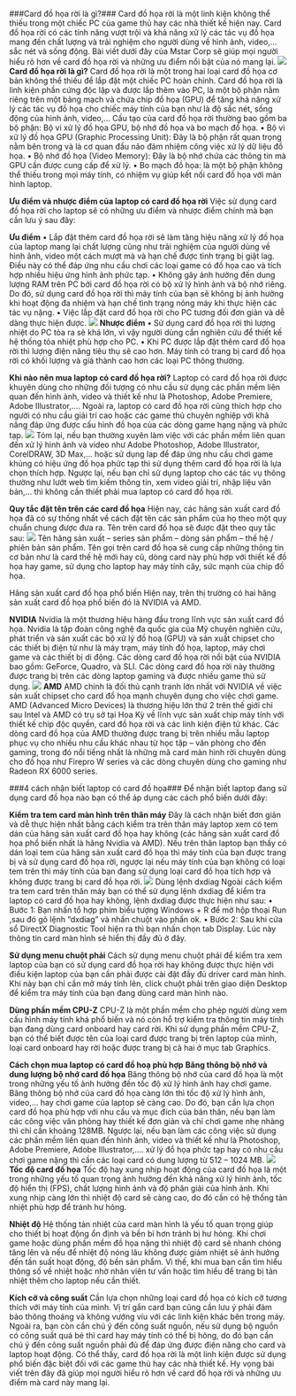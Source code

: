 ###Card đồ họa rời là gì?###
Card đồ họa rời là một linh kiện không thể thiếu trong một chiếc PC của game thủ hay các nhà thiết kế hiện nay. Card đồ họa rời có các tính năng vượt trội và khả năng xử lý các tác vụ đồ họa mang đến chất lượng và trải nghiệm cho người dùng về hình ảnh, video,…sắc nét và sống động. Bài viết dưới đây của Mstar Corp sẽ giúp mọi người hiểu rõ hơn về card đồ họa rời và những ưu điểm nổi bật của nó mang lại.
![](<https://raw.githubusercontent.com/Gawasna/Multimedia-archive/refs/heads/main/dablog/thumbs/Card%20%C4%91%E1%BB%93%20h%E1%BB%8Da%20r%E1%BB%9Di%20l%C3%A0%20g%C3%AC4%20c%C3%A1ch%20nh%E1%BA%ADn%20bi%E1%BA%BFt%20laptop%20c%C3%B3%20card%20%C4%91%E1%BB%93%20h%E1%BB%8Da(1).png>)
**Card đồ họa rời là gì?**
Card đồ họa rời là một trong hai loại card đồ họa cơ bản không thể thiếu để lắp đặt một chiếc PC hoàn chỉnh. Card đồ họa rời là linh kiện phần cứng độc lập và được lắp thêm vào PC, là một bộ phận nằm riêng trên một bảng mạch và chứa chip đồ họa (GPU) để tăng khả năng xử lý các tác vụ đồ họa cho chiếc máy tính của bạn như là độ sắc nét, sống động của hình ảnh, video,…
Cấu tạo của card đồ họa rời thường bao gồm ba bộ phận: Bộ vi xử lý đồ họa GPU, bộ nhớ đồ họa và bo mạch đồ họa.
• Bộ vi xử lý đồ họa GPU (Graphic Processing Unit): Đây là bộ phận rất quan trọng nằm bên trong và là cơ quan đầu não đảm nhiệm công việc xử lý dữ liệu đồ họa.
• Bộ nhớ đồ họa (Video Memory): Đây là bộ nhớ chứa các thông tin mà GPU cần được cung cấp để xử lý.
• Bo mạch đồ họa: là một bộ phận không thể thiếu trong mọi máy tính, có nhiệm vụ giúp kết nối card đồ họa với màn hình laptop.

**Ưu điểm và nhược điểm của laptop có card đồ họa rời**
Việc sử dụng card đồ họa rời cho laptop sẽ có những ưu điểm và nhược điểm chính mà bạn cần lưu ý sau đây:

**Ưu điểm**
• Lắp đặt thêm card đồ họa rời sẽ làm tăng hiệu năng xử lý đồ họa của laptop mang lại chất lượng cũng như trải nghiệm của người dùng về hình ảnh, video một cách mượt mà và hạn chế được tình trạng bị giật lag. Điều này có thể đáp ứng nhu cầu chơi các loại game có đồ họa cao và tích hợp nhiều hiệu ứng hình ảnh phức tạp.
• Không gây ảnh hưởng đến dung lượng RAM trên PC bởi card đồ họa rời có bộ xử lý hình ảnh và bộ nhớ riêng. Do đó, sử dụng card đồ họa rời thì máy tính của bạn sẽ không bị ảnh hưởng khi hoạt động đa nhiệm và hạn chế tình trạng nóng máy khi thực hiện các tác vụ nặng.
• Việc lắp đặt card đồ họa rời cho PC tương đối đơn giản và dễ dàng thực hiện được.
![](<https://raw.githubusercontent.com/Gawasna/Multimedia-archive/refs/heads/main/dablog/thumbs/Card%20%C4%91%E1%BB%93%20h%E1%BB%8Da%20r%E1%BB%9Di%20l%C3%A0%20g%C3%AC4%20c%C3%A1ch%20nh%E1%BA%ADn%20bi%E1%BA%BFt%20laptop%20c%C3%B3%20card%20%C4%91%E1%BB%93%20h%E1%BB%8Da(2).png>)
**Nhược điểm**
• Sử dụng card đồ họa rời thì lượng nhiệt do PC tỏa ra sẽ khá lớn, vì vậy người dùng cần nghiên cứu để thiết kế hệ thống tỏa nhiệt phù hợp cho PC.
• Khi PC được lắp đặt thêm card đồ họa rời thì lượng điện năng tiêu thụ sẽ cao hơn.
Máy tính có trang bị card đồ họa rời có khối lượng và giá thành cao hơn các loại PC thông thường.

**Khi nào nên mua laptop có card đồ họa rời?**
Laptop có card đồ họa rời được khuyên dùng cho những đối tượng có nhu cầu sử dụng các phần mềm liên quan đến hình ảnh, video và thiết kế như là Photoshop, Adobe Premiere, Adobe Illustrator,…. Ngoài ra, laptop có card đồ họa rời cũng thích hợp cho người có nhu cầu giải trí cao hoặc các game thủ chuyên nghiệp với khả năng đáp ứng được cấu hình đồ họa của các dòng game hạng nặng và phức tạp.
![](<https://raw.githubusercontent.com/Gawasna/Multimedia-archive/refs/heads/main/dablog/thumbs/Card%20%C4%91%E1%BB%93%20h%E1%BB%8Da%20r%E1%BB%9Di%20l%C3%A0%20g%C3%AC4%20c%C3%A1ch%20nh%E1%BA%ADn%20bi%E1%BA%BFt%20laptop%20c%C3%B3%20card%20%C4%91%E1%BB%93%20h%E1%BB%8Da(3).png>)
Tóm lại, nếu bạn thường xuyên làm việc với các phần mềm liên quan đến xử lý hình ảnh và video như Adobe Photoshop, Adobe Illustrator, CorelDRAW, 3D Max,… hoặc sử dụng lap để đáp ứng nhu cầu chơi game khủng có hiệu ứng đồ họa phức tạp thì sử dụng thêm card đồ họa rời là lựa chọn thích hợp. Ngược lại, nếu bạn chỉ sử dụng laptop cho các tác vụ thông thường như lướt web tìm kiếm thông tin, xem video giải trí, nhập liệu văn bản,… thì không cần thiết phải mua laptop có card đồ họa rời.

**Quy tắc đặt tên trên các card đồ họa**
Hiện nay, các hãng sản xuất card đồ họa đã có sự thống nhất về cách đặt tên các sản phẩm của họ theo một quy chuẩn chung được đưa ra. Tên trên card đồ họa sẽ được đặt theo quy tắc sau:
![](<https://raw.githubusercontent.com/Gawasna/Multimedia-archive/refs/heads/main/dablog/thumbs/Card%20%C4%91%E1%BB%93%20h%E1%BB%8Da%20r%E1%BB%9Di%20l%C3%A0%20g%C3%AC4%20c%C3%A1ch%20nh%E1%BA%ADn%20bi%E1%BA%BFt%20laptop%20c%C3%B3%20card%20%C4%91%E1%BB%93%20h%E1%BB%8Da(4).png>)
Tên hãng sản xuất – series sản phẩm – dòng sản phẩm – thế hệ / phiên bản sản phẩm.
Tên gọi trên card đồ họa sẽ cung cấp những thông tin cơ bản như là card thế hệ mới hay cũ, dòng card này phù hợp với thiết kế đồ họa hay game, sử dụng cho laptop hay máy tính cây, sức mạnh của chip đồ họa.

Hãng sản xuất card đồ họa phổ biến
Hiện nay, trên thị trường có hai hãng sản xuất card đồ họa phổ biến đó là NVIDIA và AMD.

**NVIDIA**
Nvidia là một thương hiệu hàng đầu trong lĩnh vực sản xuất card đồ họa. Nvidia là tập đoàn công nghệ đa quốc gia của Mỹ chuyên nghiên cứu, phát triển và sản xuất các bộ xử lý đồ hoạ (GPU) và sản xuất chipset cho các thiết bị điện tử như là máy trạm, máy tính đồ họa, laptop, máy chơi game và các thiết bị di động.
Các dòng card đồ họa rời nổi bật của NVIDIA bao gồm: GeForce, Quadro, và SLI. Các dòng card đồ họa rời này thường được trang bị trên các dòng laptop gaming và được nhiều game thủ sử dụng.
![](<https://raw.githubusercontent.com/Gawasna/Multimedia-archive/refs/heads/main/dablog/thumbs/Card%20%C4%91%E1%BB%93%20h%E1%BB%8Da%20r%E1%BB%9Di%20l%C3%A0%20g%C3%AC4%20c%C3%A1ch%20nh%E1%BA%ADn%20bi%E1%BA%BFt%20laptop%20c%C3%B3%20card%20%C4%91%E1%BB%93%20h%E1%BB%8Da(5).png>)
**AMD**
AMD chính là đối thủ cạnh tranh lớn nhất với NVIDIA về việc sản xuất chipset cho card đồ họa mạnh chuyên dụng cho việc chơi game. AMD (Advanced Micro Devices) là thương hiệu lớn thứ 2 trên thế giới chỉ sau Intel và AMD có trụ sở tại Hoa Kỳ về lĩnh vực sản xuất chip máy tính với thiết kế chip độc quyền, card đồ họa rời và các linh kiện điện tử khác.
Các dòng card đồ họa của AMD thường được trang bị trên nhiều mẫu laptop phục vụ cho nhiều nhu cầu khác nhau từ học tập – văn phòng cho đến gaming, trong đó nổi tiếng nhất là những mã card màn hình rời chuyên dùng cho đồ họa như Firepro W series và các dòng chuyên dùng cho gaming như Radeon RX 6000 series.

###4 cách nhận biết laptop có card đồ họa###
Để nhận biết laptop đang sử dụng card đồ họa nào bạn có thể áp dụng các cách phổ biến dưới đây:

**Kiểm tra tem card màn hình trên thân máy**
Đây là cách nhận biết đơn giản và dễ thực hiện nhất bằng cách kiểm tra trên thân máy laptop xem có tem dán của hãng sản xuất card đồ họa hay không (các hãng sản xuất card đồ họa phổ biến nhất là hãng Nvidia và AMD).
Nếu trên thân laptop bạn thấy có dán loại tem của hãng sản xuất card đồ họa thì máy tính của bạn được trang bị và sử dụng card đồ họa rời, ngược lại nếu máy tính của bạn không có loại tem trên thì máy tính của bạn đang sử dụng loại card đồ họa tích hợp và không được trang bị card đồ họa rời.
![](<https://raw.githubusercontent.com/Gawasna/Multimedia-archive/refs/heads/main/dablog/thumbs/Card%20%C4%91%E1%BB%93%20h%E1%BB%8Da%20r%E1%BB%9Di%20l%C3%A0%20g%C3%AC4%20c%C3%A1ch%20nh%E1%BA%ADn%20bi%E1%BA%BFt%20laptop%20c%C3%B3%20card%20%C4%91%E1%BB%93%20h%E1%BB%8Da(6).png>)
Dùng lệnh dxdiag
Ngoài cách kiểm tra tem card trên thân máy bạn có thể sử dụng lệnh dxdiag
để kiểm tra laptop có card đồ họa hay không, lệnh dxdiag được thực hiện như sau:
• Bước 1: Bạn nhấn tổ hợp phím biểu tượng Windows + R để mở hộp thoại Run ,sau đó gõ lệnh “dxdiag” và nhấn chuột vào phần ok.
• Bước 2: Sau khi cửa sổ DirectX Diagnostic Tool hiện ra thì bạn nhấn chọn tab Display. Lúc này thông tin card màn hình sẽ hiển thị đầy đủ ở đây.

**Sử dụng menu chuột phải**
Cách sử dụng menu chuột phải để kiểm tra xem laptop của bạn có sử dụng card đồ họa rời hay không được thực hiện với điều kiện laptop của bạn cần phải được cài đặt đầy đủ driver card màn hình. Khi này bạn chỉ cần mở máy tính lên, click chuột phải trên giao diện Desktop để kiểm tra máy tính của bạn đang dùng card màn hình nào.

**Dùng phần mềm CPU-Z**
CPU-Z là một phần mềm cho phép người dùng xem cấu hình máy tính khá phổ biến và nó còn hỗ trợ kiểm tra thông tin máy tính bạn đang dùng card onboard hay card rời. Khi sử dụng phần mềm CPU-Z, bạn có thể biết được tên của loại card được trang bị trên laptop của mình, loại card onboard hay rời hoặc được trang bị cả hai ở mục tab Graphics.

**Cách chọn mua laptop có card đồ hoạ phù hợp**
**Băng thông bộ nhớ và dung lượng bộ nhớ card đồ họa**
Băng thông bộ nhớ của card đồ họa là một trong những yếu tố ảnh hưởng đến tốc độ xử lý hình ảnh hay chơi game. Băng thông bộ nhớ của card đồ họa càng lớn thì tốc độ xử lý hình ảnh, video,… hay chơi game của laptop sẽ càng cao.
Do đó, bạn cần lựa chọn card đồ họa phù hợp với nhu cầu và mục đích của bản thân, nếu bạn làm các công việc văn phòng hay thiết kế đơn giản và chỉ chơi game nhẹ nhàng thì chỉ cần khoảng 128MB.
Ngược lại, nếu bạn làm các công việc sử dụng các phần mềm liên quan đến hình ảnh, video và thiết kế như là Photoshop, Adobe Premiere, Adobe Illustrator,…. xử lý đồ họa phức tạp hay có nhu cầu chơi game nặng thì cần các loại card có dung lượng từ 512 – 1024 MB.
![](<https://raw.githubusercontent.com/Gawasna/Multimedia-archive/refs/heads/main/dablog/thumbs/Card%20%C4%91%E1%BB%93%20h%E1%BB%8Da%20r%E1%BB%9Di%20l%C3%A0%20g%C3%AC4%20c%C3%A1ch%20nh%E1%BA%ADn%20bi%E1%BA%BFt%20laptop%20c%C3%B3%20card%20%C4%91%E1%BB%93%20h%E1%BB%8Da(7).png>)
**Tốc độ card đồ họa**
Tốc độ hay xung nhịp hoạt động của card đồ họa là một trong những yếu tố quan trọng ảnh hưởng đến khả năng xử lý hình ảnh, tốc độ hiển thị (FPS), chất lượng hình ảnh và độ phân giải của hình ảnh. Khi xung nhịp càng lớn thì nhiệt độ card sẽ càng cao, do đó cần có hệ thống tản nhiệt phù hợp để tránh hư hỏng.

**Nhiệt độ**
Hệ thống tản nhiệt của card màn hình là yếu tố quan trọng giúp cho thiết bị hoạt động ổn định và bền bỉ hơn tránh bị hư hỏng. Khi chơi game hoặc dùng phần mềm đồ họa nặng thì nhiệt độ card sẽ nhanh chóng tăng lên và nếu để nhiệt độ nóng lâu không được giảm nhiệt sẽ ảnh hưởng đến tần suất hoạt động, độ bền sản phẩm. Vì thế, khi mua bạn cần tìm hiểu thông số về nhiệt hoặc nhờ nhân viên tư vấn hoặc tìm hiểu để trang bị tản nhiệt thêm cho laptop nếu cần thiết.

**Kích cỡ và công suất**
Cần lựa chọn những loại card đồ họa có kích cỡ tương thích với máy tính của mình. Vị trí gắn card bạn cũng cần lưu ý phải đảm bảo thông thoáng và không vướng víu với các linh kiện khác bên trong máy.
Ngoài ra, bạn còn cần chú ý đến công suất nguồn, nếu sử dụng bộ nguồn có công suất quá bé thì card hay máy tính có thể bị hỏng, do đó bạn cần chú ý đến công suất nguồn phải đủ để đáp ứng được điện năng cho card và laptop hoạt động.
Có thể thấy, card đồ họa rời là một linh kiện được sử dụng phổ biến đặc biệt đối với các game thủ hay các nhà thiết kế. Hy vọng bài viết trên đây đã giúp mọi người hiểu rõ hơn về card đồ họa rời và những ưu điểm mà card này mang lại.
